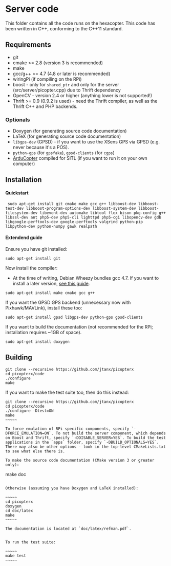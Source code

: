 Server code
=============
This folder contains all the code runs on the hexacopter. This code has been
written in C++, conforming to the C++11 standard.

## Requirements
* git
* cmake >= 2.8 (version 3 is recommended)
* make
* gcc/g++ >= 4.7 (4.8 or later is recommended)
* wiringPi (if compiling on the RPi)
* boost - only for `shared_ptr` and only for the server (src/server/picopter.cpp) due to Thrift dependency
* OpenCV - version 2.4 or higher (anything lower is not supported!)
* Thrift >= 0.9 (0.9.2 is used) - need the Thrift compiler, as well as the Thrift C++ and PHP backends.

### Optionals
* Doxygen (for generating source code documentation)
* LaTeX (for generating source code documentation)
* `libgps-dev` (GPSD) - if you want to use the XSens GPS via GPSD (e.g. never because it's a POS).
* `python-gps` (for `gpsfake`), `gpsd-clients` (for `cgps`)
* [ArduCopter](https://github.com/diydrones/ardupilot) compiled for SITL (if you want to run it on your own computer)

## Installation
#### Quickstart

     sudo apt-get install git cmake make gcc g++ libboost-dev libboost-test-dev libboost-program-options-dev libboost-system-dev libboost-filesystem-dev libevent-dev automake libtool flex bison pkg-config g++ libssl-dev ant php5-dev php5-cli lighttpd php5-cgi libopencv-dev gdb libgoogle-perftools-dev google-perftools valgrind python-pip libpython-dev python-numpy gawk realpath

#### Extendend guide

Ensure you have git installed:

    sudo apt-get install git

Now install the compiler:
* At the time of writing, Debian Wheezy bundles gcc 4.7. If you want to install a later version, [see this guide](http://somewideopenspace.wordpress.com/2014/02/28/gcc-4-8-on-raspberry-pi-wheezy/).

~~~~~
sudo apt-get install make cmake gcc g++
~~~~~

If you want the GPSD GPS backend (unnecessary now with Pixhawk/MAVLink), install these too:

    sudo apt-get install gpsd libgps-dev python-gps gpsd-clients
	
If you want to build the documentation (not recommended for the RPi; installation requires ~1GB of space).

    sudo apt-get install doxygen
	
## Building

~~~~~
git clone --recursive https://github.com/jtanx/picopterx
cd picopterx/code
./configure
make
~~~~~ 

If you want to make the test suite too, then do this instead:

~~~~~~
git clone --recursive https://github.com/jtanx/picopterx
cd picopterx/code
./configure -Dtest=ON
make
~~~~~

To force emulation of RPi specific components, specify `-DFORCE_EMULATION=ON`. To not build the server component, which depends on Boost and Thrift, specify `-DDISABLE_SERVER=YES`. To build the test applications in the `apps` folder, specify `-DBUILD_OPTIONALS=YES`. There may also be other options - look in the top-level CMakeLists.txt to see what else there is.

To make the source code documentation (CMake version 3 or greater only):

~~~~~~
make doc
~~~~~~

Otherwise (assuming you have Doxygen and LaTeX installed):

~~~~~
cd picopterx
doxygen
cd doc/latex
make
~~~~~

The documentation is located at `doc/latex/refman.pdf`.


To run the test suite:

~~~~~
make test
~~~~~
